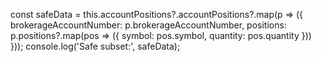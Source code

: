 const safeData = this.accountPositions?.accountPositions?.map(p => ({
  brokerageAccountNumber: p.brokerageAccountNumber,
  positions: p.positions?.map(pos => ({
    symbol: pos.symbol,
    quantity: pos.quantity
  }))
}));
console.log('Safe subset:', safeData);